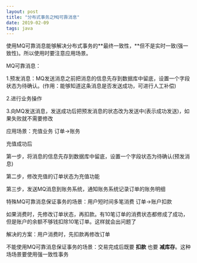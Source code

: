 ```yaml
---
layout: post
title: "分布式事务之MQ可靠消息"
date: 2019-02-09
tags: java
---
```


使用MQ可靠消息能够解决分布式事务的**最终一致性，**但不是实时一致(强一致性)。所以使用时要注意应用场景。

MQ可靠消息：

1.预发消息：MQ发送消息之前把消息的信息先存到数据库中留底，设置一个字段状态为待确认。(作用：能够知道这条消息是否发送成功，可进行人工补偿)

2.进行业务操作

3.向MQ发送消息，发送成功后把预发消息的状态改为发送中(表示成功发送)，如果失败就不需要修改

应用场景：充值业务  订单->账务

充值成功后

第一步，将消息的信息先存到数据库中留底，设置一个字段状态为待确认(预发消息)

第二步，修改充值的订单状态为充值功能

第三步，发送MQ消息到账务系统，通知账务系统记录订单的账务明细



特殊MQ可靠消息保证事务的场景：用户短时间多笔消费  订单->账户扣款

如果消费时，先修改订单状态，再扣款。有10笔订单的消费状态都修成了成功，但是账户的余额不够钱扣除10笔订单。这样就会出问题了

解决的方案：用户消费时，先扣款再修改订单

不能使用MQ可靠消息保证事务的场景：交易完成后既要 **扣款** 也要 **减库存**。这种场场景要使用强一致性事务